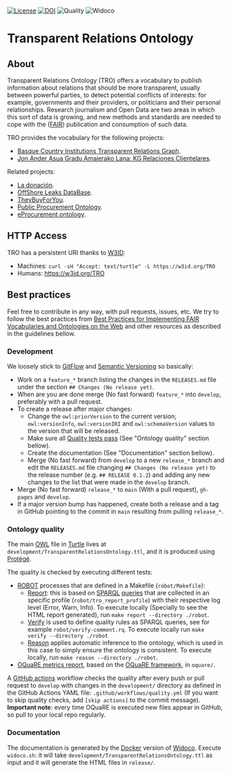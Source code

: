 [![License](https://img.shields.io/badge/license-Apache2.0-blue.svg)](https://opensource.org/licenses/Apache-2.0)
[![DOI](https://zenodo.org/badge/476618172.svg)](https://zenodo.org/badge/latestdoi/476618172)
![Quality](https://github.com/mikel-egana-aranguren/Transparent-Relations-Ontology/actions/workflows/quality.yml/badge.svg)
![Widoco](https://github.com/mikel-egana-aranguren/Transparent-Relations-Ontology/actions/workflows/static.yml/badge.svg)

# Transparent Relations Ontology

## About

Transparent Relations Ontology (TRO) offers a vocabulary to publish information about relations that should be more transparent, usually between powerful parties, to detect potential conflicts of interests: for example, governments and their providers, or politicians and their personal relationships. Research journalism and Open Data are two areas in which this sort of data is growing, and new methods and standards are needed to cope with the ([FAIR](https://www.go-fair.org/fair-principles/)) publication and consumption of such data.

TRO provides the vocabulary for the following projects:

* [Basque Country Institutions Transparent Relations Graph](https://github.com/mikel-egana-aranguren/BasqueCountryInstitutionsTransparentRelationsGraph).
* [Jon Ander Asua Gradu Amaierako Lana: KG Relaciones Clientelares](https://github.com/JonAnderAsua/TFG-KG-RelacionesClientelares).

Related projects:

* [La donación](https://ladonacion.es/).
* [OffShore Leaks DataBase](https://offshoreleaks.icij.org/).
* [TheyBuyForYou](https://github.com/TBFY).
* [Public Procurement Ontology](http://contsem.unizar.es/def/sector-publico/pproc).
* [eProcurement ontology](https://joinup.ec.europa.eu/collection/eprocurement/solution/eprocurement-ontology).

## HTTP Access

TRO has a persistent URI thanks to [W3ID](https://github.com/perma-id/w3id.org/tree/master/TRO):

* Machines: `curl -sH "Accept: text/turtle" -L https://w3id.org/TRO`
* Humans: https://w3id.org/TRO

## Best practices

Feel free to contribute in any way, with pull requests, issues, etc. We try to follow the best practices from [Best Practices for Implementing FAIR Vocabularies and Ontologies on the Web](https://arxiv.org/abs/2003.13084) and other resources as described in the guidelines bellow.

### Development

We loosely stick to [GitFlow](https://nvie.com/posts/a-successful-git-branching-model/) and [Semantic Versioning](https://semver.org/) so basically:

* Work on a `feature_*` branch listing the changes in the `RELEASES.md` file under the section `## Changes (No release yet)`.
* When are you are done merge (No fast forward) `feature_*` into `develop`, preferably with a pull request.
* To create a release after major changes:
  * Change the `owl:priorVersion` to the current version; `owl:versionInfo`, `owl:versionIRI` and `owl:schemaVersion` values to the version that will be released.
  * Make sure all [Quality tests pass](https://github.com/mikel-egana-aranguren/Transparent-Relations-Ontology/actions) (See "Ontology quality" section bellow).
  * Create the documentation (See "Documentation" section bellow).
  * Merge (No fast forward) from `develop` to a new `release_*` branch and edit the `RELEASES.md` file changing `## Changes (No release yet)` to the release number (e.g. `## RELEASE 0.1.2`) and adding any new changes to the list that were made in the `develop` branch.
* Merge (No fast forward) `release_*` to `main` (With a pull request), `gh-pages` and `develop`.
* If a major version bump has happened, create both a release and a tag in GitHub pointing to the commit in `main` resulting from pulling `release_*`.

### Ontology quality

The main [OWL](ontology) file in [Turtle](https://www.w3.org/TR/turtle/) lives at `development/TransparentRelationsOntology.ttl`, and it is produced using [Protégé](https://protege.stanford.edu/).

The quality is checked by executing different tests:

* [ROBOT](https://github.com/ontodev/robot) processes that are defined in a Makefile (`robot/Makefile`):
  * [Report](http://robot.obolibrary.org/report#report-level-error): this is based on [SPARQL](https://www.w3.org/TR/sparql11-query/) [queries](http://robot.obolibrary.org/report_queries/) that are collected in an specific profile (`robot/tro_report_profile`) with their respective log level (Error, Warn, Info). To execute locally (Specially to see the HTML report generated), run `make report --directory ./robot`.
  * [Verify](http://robot.obolibrary.org/verify) is used to define quality rules as SPARQL queries, see for example `robot/verify-comment.rq`. To execute locally run `make verify --directory ./robot` 
  * [Reason](http://robot.obolibrary.org/reason) applies automatic inference to the ontology, which is used in this case to simply ensure the ontology is consistent. To execute locally, run `make reason --directory ./robot`.
* [OQuaRE metrics report](https://github.com/tecnomod-um/oquare-metrics), based on the [OQuaRE framework](https://semantics.inf.um.es/oquare/), in `oquare/`.

A [GitHub actions](https://github.com/mikel-egana-aranguren/Transparent-Relations-Ontology/actions) workflow checks the quality after every push or pull request to `develop` with changes in the `development/` directory as defined in the GitHub Actions YAML file: `.github/workflows/quality.yml` (If you want to skip quality checks, add `[skip actions]` to the commit message). **Important note**: every time OQuaRE is executed new files appear in GitHub, so pull to your local repo regularly.

### Documentation

The documentation is generated by the [Docker](https://www.docker.com/) version of [Widoco](https://dgarijo.github.io/Widoco/). Execute `widoco.sh`: it will take `development/TransparentRelationsOntology.ttl` as input and it will generate the HTML files in `release/`.
